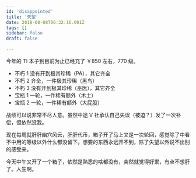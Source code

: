 ```yaml
---
id: 'disappointed'
title: '失望'
date: 2018-08-08T06:32:16.001Z
tags: []
sidebar: false
draft: false

---
```





<!-- 「」 -->

今年的 TI 本子到目前为止已经充了 ￥850 左右，770 级。

* 不朽 1 没有开到极其珍稀（PA），其它齐全
* 不朽 2 齐全，一件极其珍稀（黑鸟）
* 不朽 3 没有开到极其珍稀（巫医），其它齐全
* 宝瓶 1 一轮，一件稀有额外（术士）
* 宝瓶 2 一轮，一件稀有额外（大屁股）

战绩可以说非常不尽人意。虽然中途 V 社承认自己失误（被迫？）发了一次补偿，但依然没我。

现在每周就肝肝幽穴风云，肝肝代币，箱子开了马上又是一次轮回，感觉除了中看不中用的等级以外什么都没留下。想要的东西永远开不到，除了失望以外说不出别的感受来。

今天中午又开了一个箱子，依然是熟悉的啥都没有，突然就觉得好累，有点不想肝了。人生啊。
